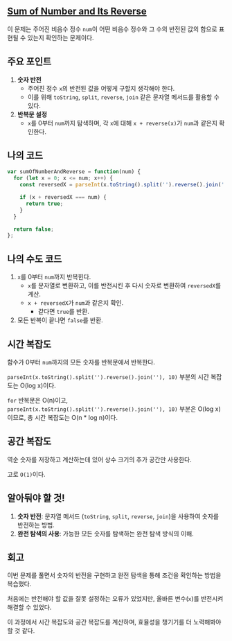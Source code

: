 ## [**Sum of Number and Its Reverse**](https://leetcode.com/problems/sum-of-number-and-its-reverse/)

이 문제는 주어진 비음수 정수 `num`이 어떤 비음수 정수와 그 수의 반전된 값의 합으로 표현될 수 있는지 확인하는 문제이다.

## 주요 포인트

1. **숫자 반전**
    - 주어진 정수 `x`의 반전된 값을 어떻게 구할지 생각해야 한다.
    - 이를 위해 `toString`, `split`, `reverse`, `join` 같은 문자열 메서드를 활용할 수 있다.
2. **반복문 설정**
    - `x`를 0부터 `num`까지 탐색하며, 각 `x`에 대해 `x + reverse(x)`가 `num`과 같은지 확인한다.

## 나의 코드

```jsx
var sumOfNumberAndReverse = function(num) {
  for (let x = 0; x <= num; x++) {
    const reversedX = parseInt(x.toString().split('').reverse().join(''), 10);

    if (x + reversedX === num) {
      return true;
    }
  }

  return false;
};
```

## 나의 수도 코드

1. `x`를 0부터 `num`까지 반복힌다.
    - `x`를 문자열로 변환하고, 이를 반전시킨 후 다시 숫자로 변환하여 `reversedX`를 계산.
    - `x + reversedX`가 `num`과 같은지 확인.
        - 같다면 `true`를 반환.
2. 모든 반복이 끝나면 `false`를 반환.

## 시간 복잡도

함수가 0부터 `num`까지의 모든 숫자를 반복문에서 반복한다.

`parseInt(x.toString().split('').reverse().join(''), 10)` 부분의 시간 복잡도는 O(log x)이다.

`for` 반복문은 O(n)이고, `parseInt(x.toString().split('').reverse().join(''), 10)` 부분은 O(log x)이므로, 총 시간 복잡도는 O(n * log n)이다.

## 공간 복잡도

역순 숫자를 저장하고 계산하는데 있어 상수 크기의 추가 공간만 사용한다.

고로  `O(1)`이다.

## 알아둬야 할 것!

1. **숫자 반전**: 문자열 메서드 (`toString`, `split`, `reverse`, `join`)을 사용하여 숫자를 반전하는 방법.
2. **완전 탐색의 사용**: 가능한 모든 숫자를 탐색하는 완전 탐색 방식의 이해.

## 회고

이번 문제를 풀면서 숫자의 반전을 구현하고 완전 탐색을 통해 조건을 확인하는 방법을 복습했다.

처음에는 반전해야 할 값을 잘못 설정하는 오류가 있었지만, 올바른 변수(`x`)를 반전시켜 해결할 수 있었다.

이 과정에서 시간 복잡도와 공간 복잡도를 계산하며, 효율성을 챙기기를 더 노력해봐야 할 것 같다.
